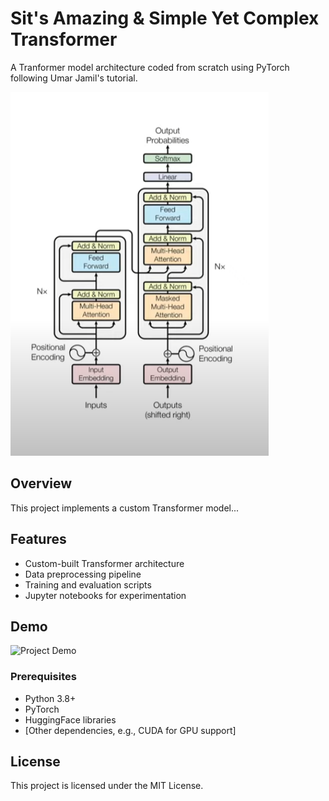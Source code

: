 # Sit's Amazing & Simple Yet Complex Transformer
A Tranformer model architecture coded from scratch using PyTorch following Umar Jamil's tutorial.

![Alt Text](https://github.com/Official3Lo/SIT-Transformer/blob/main/zTransformer.PNG)

## Overview
This project implements a custom Transformer model...

## Features
- Custom-built Transformer architecture
- Data preprocessing pipeline
- Training and evaluation scripts
- Jupyter notebooks for experimentation

## Demo
![Project Demo](path/to/screenshot.png) <!-- Add a relevant screenshot or GIF -->

### Prerequisites
- Python 3.8+
- PyTorch
- HuggingFace libraries
- [Other dependencies, e.g., CUDA for GPU support]


## License
This project is licensed under the MIT License.
